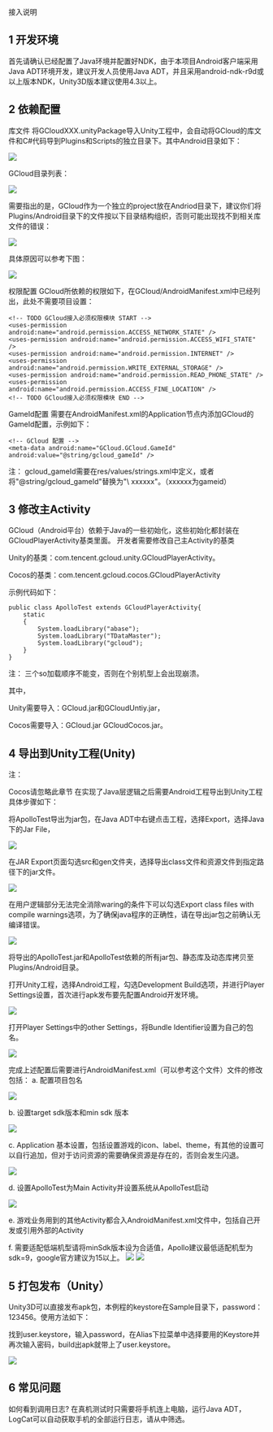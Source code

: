 接入说明
## 1 开发环境
首先请确认已经配置了Java环境并配置好NDK，由于本项目Android客户端采用Java ADT环境开发，建议开发人员使用Java ADT，并且采用android-ndk-r9d或以上版本NDK，Unity3D版本建议使用4.3以上。

## 2 依赖配置
库文件 将GCloudXXX.unityPackage导入Unity工程中，会自动将GCloud的库文件和C#代码导到Plugins和Scripts的独立目录下。其中Android目录如下：

![](http://imgcache.tce.fsphere.cn/image/mc.qcloudimg.com/static/img/398c7397d5208c607930f949f5beaf56/1.png)

GCloud目录列表：

![](http://imgcache.tce.fsphere.cn/image/mc.qcloudimg.com/static/img/477be8c6bd94c2682d4ca2a23182a84b/2.png)
 
需要指出的是，GCloud作为一个独立的project放在Andriod目录下，建议你们将Plugins/Android目录下的文件按以下目录结构组织，否则可能出现找不到相关库文件的错误：

![](http://imgcache.tce.fsphere.cn/image/mc.qcloudimg.com/static/img/deada46e7cbfbbf08ae5fda4591b0084/3.png)

具体原因可以参考下图：

![](http://imgcache.tce.fsphere.cn/image/mc.qcloudimg.com/static/img/e79eeb1e34d8c64bb775e3b5e427d133/4.png)

权限配置 GCloud所依赖的权限如下，在GCloud/AndroidManifest.xml中已经列出，此处不需要项目设置：

    <!-- TODO GCloud接入必须权限模块 START -->
    <uses-permission android:name="android.permission.ACCESS_NETWORK_STATE" />
    <uses-permission android:name="android.permission.ACCESS_WIFI_STATE" />
    <uses-permission android:name="android.permission.INTERNET" />
    <uses-permission android:name="android.permission.WRITE_EXTERNAL_STORAGE" />
    <uses-permission android:name="android.permission.READ_PHONE_STATE" />
    <uses-permission android:name="android.permission.ACCESS_FINE_LOCATION" />
    <!-- TODO GCloud接入必须权限模块 END -->

GameId配置 需要在AndroidManifest.xml的Application节点内添加GCloud的GameId配置，示例如下：

    <!-- GCloud 配置 -->
    <meta-data android:name="GCloud.GCloud.GameId" android:value="@string/gcloud_gameId" />

注： gcloud_gameId需要在res/values/strings.xml中定义，或者将"@string/gcloud_gameId"替换为"\ xxxxxx"。（xxxxxx为gameid）

## 3 修改主Activity
GCloud（Android平台）依赖于Java的一些初始化，这些初始化都封装在GCloudPlayerActivity基类里面。 开发者需要修改自己主Activity的基类

Unity的基类：com.tencent.gcloud.unity.GCloudPlayerActivity。

Cocos的基类：com.tencent.gcloud.cocos.GCloudPlayerActivity

示例代码如下：

    public class ApolloTest extends GCloudPlayerActivity{
    	static
    	{
    		System.loadLibrary("abase");
    		System.loadLibrary("TDataMaster");
    		System.loadLibrary("gcloud");
    	}
    }

注： 三个so加载顺序不能变，否则在个别机型上会出现崩溃。

其中，

Unity需要导入：GCloud.jar和GCloudUntiy.jar，

Cocos需要导入：GCloud.jar GCloudCocos.jar。

## 4 导出到Unity工程(Unity)
注：

Cocos请忽略此章节
在实现了Java层逻辑之后需要Android工程导出到Unity工程具体步骤如下：

将ApolloTest导出为jar包，在Java ADT中右键点击工程，选择Export，选择Java下的Jar File，

![](http://imgcache.tce.fsphere.cn/image/mc.qcloudimg.com/static/img/fbb98648dcd5157bb93f7311608bcd7a/5.png)

在JAR Export页面勾选src和gen文件夹，选择导出class文件和资源文件到指定路径下的jar文件。

![](http://imgcache.tce.fsphere.cn/image/mc.qcloudimg.com/static/img/32e63ad7849311864f844a8d54406482/6.png)

在用户逻辑部分无法完全消除waring的条件下可以勾选Export class files with compile warnings选项，为了确保java程序的正确性，请在导出jar包之前确认无编译错误。

![](http://imgcache.tce.fsphere.cn/image/mc.qcloudimg.com/static/img/7a5856bcc5f31c41e1f329f619904800/7.png)

将导出的ApolloTest.jar和ApolloTest依赖的所有jar包、静态库及动态库拷贝至Plugins/Android目录。

打开Unity工程，选择Android工程，勾选Development Build选项，并进行Player Settings设置，首次进行apk发布要先配置Android开发环境。

![](http://imgcache.tce.fsphere.cn/image/mc.qcloudimg.com/static/img/011dcbad93bc1abe32149408313aca95/8.png)

打开Player Settings中的other Settings，将Bundle Identifier设置为自己的包名。

![](http://imgcache.tce.fsphere.cn/image/mc.qcloudimg.com/static/img/5739877648eac4f8040c9225d96846b3/9.png)

完成上述配置后需要进行AndroidManifest.xml（可以参考这个文件）文件的修改包括：
a. 配置项目包名

![](http://imgcache.tce.fsphere.cn/image/mc.qcloudimg.com/static/img/f961d0a51e91fa1c4ed59d4dbba675ca/10.png)

b. 设置target sdk版本和min sdk 版本

![](http://imgcache.tce.fsphere.cn/image/mc.qcloudimg.com/static/img/33eecbe6c461a92b7594643befd8cc5d/b.png)

c. Application 基本设置，包括设置游戏的icon、label、theme，有其他的设置可以自行追加，但对于访问资源的需要确保资源是存在的，否则会发生闪退。

![](http://imgcache.tce.fsphere.cn/image/mc.qcloudimg.com/static/img/723b4cd1252fb57894ae36d00e0be7f9/c.png)

d. 设置ApolloTest为Main Activity并设置系统从ApolloTest启动

![](http://imgcache.tce.fsphere.cn/image/mc.qcloudimg.com/static/img/d38ab7dd9cd411c8eff7a89614537435/11.png)

e. 游戏业务用到的其他Activity都合入AndroidManifest.xml文件中，包括自己开发或引用外部的Activity

f. 需要适配低端机型请将minSdk版本设为合适值，Apollo建议最低适配机型为sdk=9，google官方建议为15以上。
![](http://imgcache.tce.fsphere.cn/image/mc.qcloudimg.com/static/img/9220264e4838740bddc14cfb016d4b9c/12.png)
![](http://imgcache.tce.fsphere.cn/image/mc.qcloudimg.com/static/img/11965a398daca4b96daccbe79dc45403/13.png)

## 5 打包发布（Unity）
Unity3D可以直接发布apk包，本例程的keystore在Sample目录下，password：123456。使用方法如下：

找到user.keystore，输入password，在Alias下拉菜单中选择要用的Keystore并再次输入密码，build出apk就带上了user.keystore。

![](http://imgcache.tce.fsphere.cn/image/mc.qcloudimg.com/static/img/a84aa549472ccee38095d9817e488c37/14.png)

## 6 常见问题
如何看到调用日志?
在真机测试时只需要将手机连上电脑，运行Java ADT，LogCat可以自动获取手机的全部运行日志，请从中筛选。